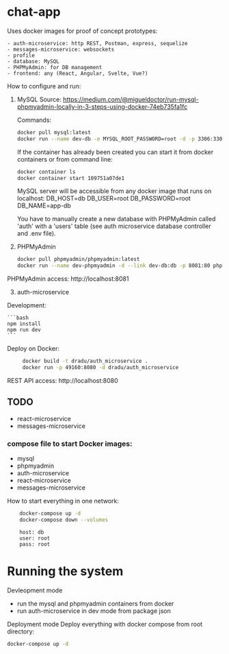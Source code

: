 # chat-app

Uses docker images for proof of concept prototypes:

    - auth-microservice: http REST, Postman, express, sequelize
    - messages-microservice: websockets
    - profile
    - database: MySQL
    - PHPMyAdmin: for DB management
    - frontend: any (React, Angular, Svelte, Vue?)
    
How to configure and run:

1. MySQL 
    Source: https://medium.com/@migueldoctor/run-mysql-phpmyadmin-locally-in-3-steps-using-docker-74eb735fa1fc
    
    Commands: 
    
    ```bash
    docker pull mysql:latest
    docker run --name dev-db -e MYSQL_ROOT_PASSWORD=root -d -p 3306:3306 mysql:latest
    ```
   
   If the container has already been created you can start it from docker containers or from command line:
   
   ```bash
   docker container ls
   docker container start 109751a07de1
   ```
   
   MySQL server will be accessible from any docker image that runs on localhost: 
   DB_HOST=db
   DB_USER=root
   DB_PASSWORD=root
   DB_NAME=app-db
   
   You have to manually create a new database with PHPMyAdmin called 'auth' with a 'users' table 
   (see auth microservice database controller and .env file).
   
2. PHPMyAdmin

    ```bash
    docker pull phpmyadmin/phpmyadmin:latest
    docker run --name dev-phpmyadmin -d --link dev-db:db -p 8081:80 phpmyadmin/phpmyadmin
    ```
   
PHPMyAdmin access: http://localhost:8081


3. auth-microservice
   
Development:

    ```bash
    npm install
    npm run dev
    ```
    
Deploy on Docker:

```bash
     docker build -t dradu/auth_microservice .
     docker run -p 49160:8080 -d dradu/auth_microservice
```

REST API access: http://localhost:8080 

## TODO
    
   - react-microservice
   - messages-microservice
    
   ### compose file to start Docker images:
   
   - mysql
   - phpmyadmin
   - auth-microservice
   - react-microservice
   - messages-microservice


How to start everything in one network:        
```bash
    docker-compose up -d
    docker-compose down --volumes
```    
        
        host: db
        user: root
        pass: root


# Running the system

Devleopment mode

- run the mysql and phpmyadmin containers from docker
- run auth-microservice in dev mode from package json

Deployment mode
Deploy everything with docker compose from root directory:

```bash 
docker-compose up -d
``` 
